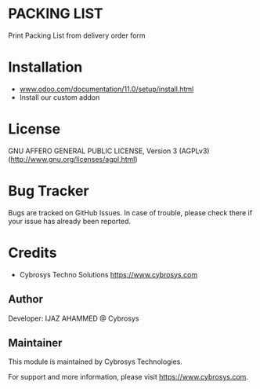 PACKING LIST
=========================
Print Packing List from delivery order form

Installation
============
- www.odoo.com/documentation/11.0/setup/install.html
- Install our custom addon

License
=======
GNU AFFERO GENERAL PUBLIC LICENSE, Version 3 (AGPLv3)
(http://www.gnu.org/licenses/agpl.html)

Bug Tracker
===========
Bugs are tracked on GitHub Issues. In case of trouble, please check there if your issue has already been reported.

Credits
=======
* Cybrosys Techno Solutions <https://www.cybrosys.com>

Author
------

Developer: IJAZ AHAMMED @ Cybrosys

Maintainer
----------

This module is maintained by Cybrosys Technologies.

For support and more information, please visit https://www.cybrosys.com.

